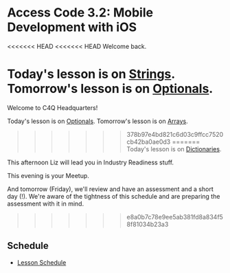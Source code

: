 # Access Code 3.2: Mobile Development with iOS

<<<<<<< HEAD
<<<<<<< HEAD
Welcome back.

Today's lesson is on [Strings](/lessons/strings). 
Tomorrow's lesson is on [Optionals](/lessons/optionals). 
=======
Welcome to C4Q Headquarters!

Today's lesson is on [Optionals](/lessons/optionals). 
Tomorrow's lesson is on [Arrays](/lessons/arrays). 
>>>>>>> 378b97e4bd821c6d03c9ffcc7520cb42ba0ae0d3
=======
Today's lesson is on [Dictionaries](/lessons/dictionaries). 

This afternoon Liz will lead you in Industry Readiness stuff.

This evening is your Meetup.

And tomorrow (Friday), we'll review and have an assessment and a short day (!). We're
aware of the tightness of this schedule and are preparing the assessment with it in mind.
>>>>>>> e8a0b7c78e9ee5ab381fd8a834f58f81034b23a3

## Schedule

- [Lesson Schedule](schedule.md)
